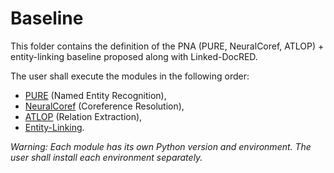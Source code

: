 # Baseline

This folder contains the definition of the PNA (PURE, NeuralCoref, ATLOP) + entity-linking baseline proposed along with Linked-DocRED.

The user shall execute the modules in the following order:
* [PURE](pure/README.md) (Named Entity Recognition),
* [NeuralCoref](neuralcoref/README.md) (Coreference Resolution),
* [ATLOP](atlop/README.md) (Relation Extraction),
* [Entity-Linking](entity-linking/README.md).

*Warning: Each module has its own Python version and environment. The user shall install each environment separately.*